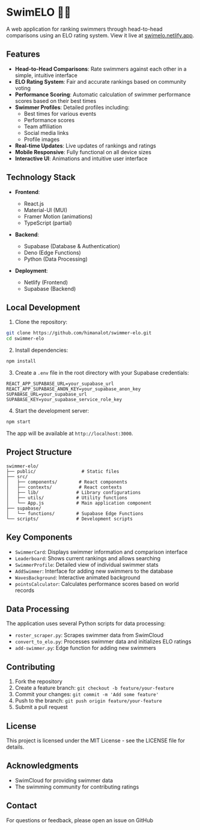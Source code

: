 # SwimELO 🏊‍♂️

A web application for ranking swimmers through head-to-head comparisons using an ELO rating system. View it live at [swimelo.netlify.app](https://swimelo.netlify.app).

## Features

- **Head-to-Head Comparisons**: Rate swimmers against each other in a simple, intuitive interface
- **ELO Rating System**: Fair and accurate rankings based on community voting
- **Performance Scoring**: Automatic calculation of swimmer performance scores based on their best times
- **Swimmer Profiles**: Detailed profiles including:
  - Best times for various events
  - Performance scores
  - Team affiliation
  - Social media links
  - Profile images
- **Real-time Updates**: Live updates of rankings and ratings
- **Mobile Responsive**: Fully functional on all device sizes
- **Interactive UI**: Animations and intuitive user interface

## Technology Stack

- **Frontend**:
  - React.js
  - Material-UI (MUI)
  - Framer Motion (animations)
  - TypeScript (partial)

- **Backend**:
  - Supabase (Database & Authentication)
  - Deno (Edge Functions)
  - Python (Data Processing)

- **Deployment**:
  - Netlify (Frontend)
  - Supabase (Backend)

## Local Development

1. Clone the repository:
```bash
git clone https://github.com/himanalot/swimmer-elo.git
cd swimmer-elo
```

2. Install dependencies:
```bash
npm install
```

3. Create a `.env` file in the root directory with your Supabase credentials:
```env
REACT_APP_SUPABASE_URL=your_supabase_url
REACT_APP_SUPABASE_ANON_KEY=your_supabase_anon_key
SUPABASE_URL=your_supabase_url
SUPABASE_KEY=your_supabase_service_role_key
```

4. Start the development server:
```bash
npm start
```

The app will be available at `http://localhost:3000`.

## Project Structure

```
swimmer-elo/
├── public/                 # Static files
├── src/
│   ├── components/        # React components
│   ├── contexts/          # React contexts
│   ├── lib/              # Library configurations
│   ├── utils/            # Utility functions
│   └── App.js            # Main application component
├── supabase/
│   └── functions/        # Supabase Edge Functions
└── scripts/              # Development scripts
```

## Key Components

- `SwimmerCard`: Displays swimmer information and comparison interface
- `Leaderboard`: Shows current rankings and allows searching
- `SwimmerProfile`: Detailed view of individual swimmer stats
- `AddSwimmer`: Interface for adding new swimmers to the database
- `WavesBackground`: Interactive animated background
- `pointsCalculator`: Calculates performance scores based on world records

## Data Processing

The application uses several Python scripts for data processing:

- `roster_scraper.py`: Scrapes swimmer data from SwimCloud
- `convert_to_elo.py`: Processes swimmer data and initializes ELO ratings
- `add-swimmer.py`: Edge function for adding new swimmers

## Contributing

1. Fork the repository
2. Create a feature branch: `git checkout -b feature/your-feature`
3. Commit your changes: `git commit -m 'Add some feature'`
4. Push to the branch: `git push origin feature/your-feature`
5. Submit a pull request

## License

This project is licensed under the MIT License - see the LICENSE file for details.

## Acknowledgments

- SwimCloud for providing swimmer data
- The swimming community for contributing ratings

## Contact

For questions or feedback, please open an issue on GitHub
